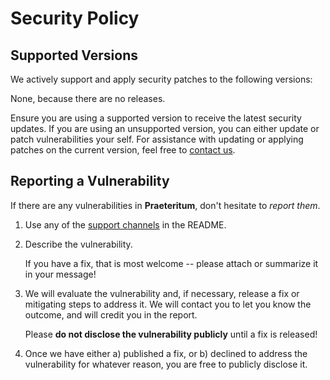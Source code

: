 # Security Policy

## Supported Versions

We actively support and apply security patches to the following versions:

   None, because there are no releases.

<!-- | Version | Supported |
| ------- | --------- |
| 1.x     | ✅        |
| 0.x     | ❌        | -->

Ensure you are using a supported version to receive the latest security updates.
If you are using an unsupported version, you can either update or patch
vulnerabilities your self. For assistance with updating or applying patches on
the current version, feel free to [contact us](https://github.com/ProjNull/Praeteritum#support).

## Reporting a Vulnerability

If there are any vulnerabilities in **Praeteritum**, don't hesitate to _report them_.

1. Use any of the
   [support channels](https://github.com/ProjNull/Praeteritum#support) in the README.
2. Describe the vulnerability.

   If you have a fix, that is most welcome -- please attach or summarize it
   in your message!

3. We will evaluate the vulnerability and, if necessary, release a fix or
   mitigating steps to address it. We will contact you to let you know the
   outcome, and will credit you in the report.

   Please **do not disclose the vulnerability publicly** until a fix is released!

4. Once we have either a) published a fix, or b) declined to address the
   vulnerability for whatever reason, you are free to publicly disclose it.
